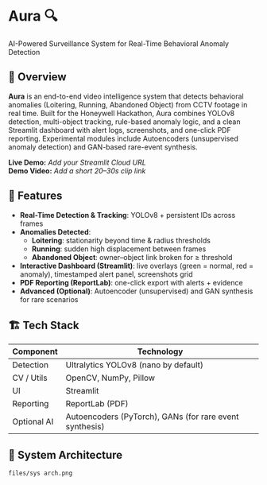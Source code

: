 # Aura 🔍
AI-Powered Surveillance System for Real-Time Behavioral Anomaly Detection

## 🌟 Overview
**Aura** is an end-to-end video intelligence system that detects behavioral anomalies (Loitering, Running, Abandoned Object) from CCTV footage in real time. Built for the Honeywell Hackathon, Aura combines YOLOv8 detection, multi-object tracking, rule-based anomaly logic, and a clean Streamlit dashboard with alert logs, screenshots, and one-click PDF reporting. Experimental modules include Autoencoders (unsupervised anomaly detection) and GAN-based rare-event synthesis.

**Live Demo:** _Add your Streamlit Cloud URL_  
**Demo Video:** _Add a short 20–30s clip link_  

## 🚀 Features
- **Real-Time Detection & Tracking**: YOLOv8 + persistent IDs across frames  
- **Anomalies Detected**:
  - **Loitering**: stationarity beyond time & radius thresholds
  - **Running**: sudden high displacement between frames
  - **Abandoned Object**: owner–object link broken for ≥ threshold
- **Interactive Dashboard (Streamlit)**: live overlays (green = normal, red = anomaly), timestamped alert panel, screenshots grid
- **PDF Reporting (ReportLab)**: one-click export with alerts + evidence
- **Advanced (Optional)**: Autoencoder (unsupervised) and GAN synthesis for rare scenarios

## 🏗️ Tech Stack
| Component | Technology |
|---|---|
| Detection | Ultralytics YOLOv8 (nano by default) |
| CV / Utils | OpenCV, NumPy, Pillow |
| UI | Streamlit |
| Reporting | ReportLab (PDF) |
| Optional AI | Autoencoders (PyTorch), GANs (for rare event synthesis) |

## 📐 System Architecture
`files/sys arch.png`
